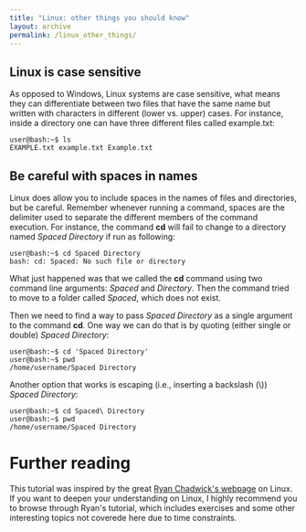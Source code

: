```yaml
---
title: "Linux: other things you should know"
layout: archive
permalink: /linux_other_things/
---  
```


## Linux is case sensitive  
As opposed to Windows, Linux systems are case sensitive, what means they can differentiate between two files that have the same name but written with characters in different (lower vs. upper) cases. For instance, inside a directory one can have three different files called example.txt:  
```console  
user@bash:~$ ls  
EXAMPLE.txt example.txt Example.txt
```  

## Be careful with spaces in names  
Linux does allow you to include spaces in the names of files and directories, but be careful. Remember whenever running a command, spaces are the delimiter used to separate the different members of the command execution. For instance, the command **cd** will fail to change to a directory named *Spaced Directory* if run as following:  
```console  
user@bash:~$ cd Spaced Directory  
bash: cd: Spaced: No such file or directory
```  
What just happened was that we called the **cd** command using two command line arguments: *Spaced* and *Directory*. Then the command tried to move to a folder called *Spaced*, which does not exist.  

Then we need to find a way to pass *Spaced Directory* as a single argument to the command **cd**. One way we can do that is by quoting (either single or double) *Spaced Directory*:  
```console  
user@bash:~$ cd 'Spaced Directory'  
user@bash:~$ pwd  
/home/username/Spaced Directory
```  
Another option that works is escaping (i.e., inserting a backslash (\\)) *Spaced Directory*:  
```console  
user@bash:~$ cd Spaced\ Directory  
user@bash:~$ pwd  
/home/username/Spaced Directory
```  

# Further reading <a name="additional-references"></a>  
This tutorial was inspired by the great [Ryan Chadwick's webpage](https://ryanstutorials.net/linuxtutorial/) on Linux. If you want to deepen your understanding on Linux, I highly recommend you to browse through Ryan's tutorial, which includes exercises and some other interesting topics not coverede here due to time constraints.
